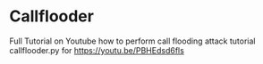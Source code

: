 # Callflooder
Full  Tutorial  on Youtube how to perform call flooding attack tutorial
callflooder.py for https://youtu.be/PBHEdsd6fls

